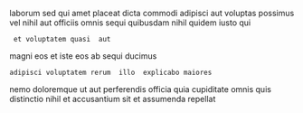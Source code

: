 <!--
title: Horizontal regional intranet
author: Meaghan
date: 2014-09-23-0615
link: 2014-09-23-0615-horizontal-regional-intranet
tags: [source,service,SVG,Ember]
-->

laborum sed qui amet  placeat dicta commodi adipisci
aut voluptas possimus vel nihil  aut
officiis  omnis
sequi quibusdam nihil quidem iusto qui
 	 et voluptatem quasi  aut
 magni eos et   iste
eos ab sequi  ducimus
 	adipisci voluptatem rerum  illo  explicabo maiores 
nemo doloremque  ut  aut perferendis  officia quia
 cupiditate omnis quis  distinctio
nihil   et accusantium sit et assumenda repellat 